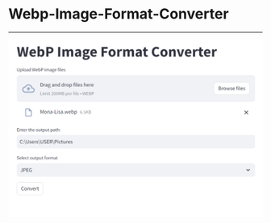 # Webp-Image-Format-Converter
---------------------------------  
![image](https://github.com/Parrot222/Webp-Image-Format-Converter/blob/main/webp-converter.png)  
